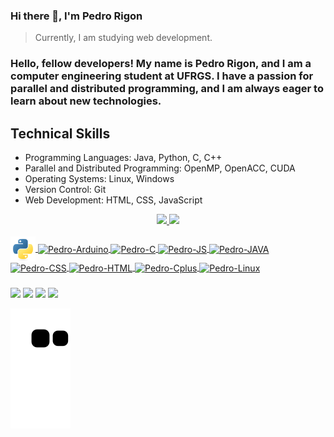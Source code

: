 ### Hi there 👋, I'm Pedro Rigon

> Currently, I am studying web development.

### Hello, fellow developers! My name is Pedro Rigon, and I am a computer engineering student at UFRGS. I have a passion for parallel and distributed programming, and I am always eager to learn about new technologies.

## Technical Skills

- Programming Languages: Java, Python, C, C++
- Parallel and Distributed Programming: OpenMP, OpenACC, CUDA
- Operating Systems: Linux, Windows
- Version Control: Git
- Web Development: HTML, CSS, JavaScript

<div align="center">
 <a href="https://github.com/pedrorigon">
  <img height="48%"src="https://github-readme-stats.vercel.app/api?username=pedrorigon&show_icons=true&theme=light&include_all_commits=true&count_private=true"/>
 <img height="48%" src="https://github-readme-stats.vercel.app/api/top-langs/?username=pedrorigon&layout=compact&langs_count=16&theme=light"/>
</div>
  <div style="display: inline_block"><br>
  <img align="center" alt="Pedro-Python" height="40" width="40" src="https://raw.githubusercontent.com/devicons/devicon/master/icons/python/python-original.svg">
  <img align="center" alt="Pedro-Arduino" height="40" width="40" img src="https://cdn.jsdelivr.net/gh/devicons/devicon/icons/arduino/arduino-original.svg" />
  <img align="center" alt="Pedro-C" height="40" width="40" <img src="https://cdn.jsdelivr.net/gh/devicons/devicon/icons/c/c-original.svg" />
  <img align="center" alt="Pedro-JS" height="40" width="40" <img src="https://cdn.jsdelivr.net/gh/devicons/devicon/icons/javascript/javascript-original.svg" />
  <img align="center" alt="Pedro-JAVA" height="40" width="40" <img src="https://cdn.jsdelivr.net/gh/devicons/devicon/icons/java/java-original-wordmark.svg" />
  <img align="center" alt="Pedro-CSS" height="40" width="40" <img src="https://cdn.jsdelivr.net/gh/devicons/devicon/icons/css3/css3-original.svg" />
  <img align="center" alt="Pedro-HTML" height="40" width="40" <img src="https://cdn.jsdelivr.net/gh/devicons/devicon/icons/html5/html5-original.svg" />
  <img align="center" alt="Pedro-Cplus" height="40" width="40" <img src="https://cdn.jsdelivr.net/gh/devicons/devicon/icons/cplusplus/cplusplus-original.svg" />       
  <img align="center" alt="Pedro-Linux" height="40" width="40" <img src="https://cdn.jsdelivr.net/gh/devicons/devicon/icons/linux/linux-original.svg" />     
  
</div>

  ###
  
<div> 
  <a href="https://instagram.com/pedrorig1" target="_blank"><img src="https://img.shields.io/badge/-Instagram-%23E4405F?style=for-the-badge&logo=instagram&logoColor=white" target="_blank"></a>
 	<a href="https://www.twitch.tv/paladinoorc" target="_blank"><img src="https://img.shields.io/badge/Twitch-9146FF?style=for-the-badge&logo=twitch&logoColor=white" target="_blank"></a>
  <a href = "mailto:pedrohenriquecasarottorigon@gmail.com"><img src="https://img.shields.io/badge/-Gmail-%23333?style=for-the-badge&logo=gmail&logoColor=white" target="_blank"></a>
  <a href="https://www.linkedin.com/in/pedro-henrique-casarotto-rigon-a69802162" target="_blank"><img src="https://img.shields.io/badge/-LinkedIn-%230077B5?style=for-the-badge&logo=linkedin&logoColor=white" target="_blank"></a> 
 
  ![Snake animation](https://github.com/pedrorigon/pedrorigon/blob/output/github-contribution-grid-snake.svg)
 
</div>
